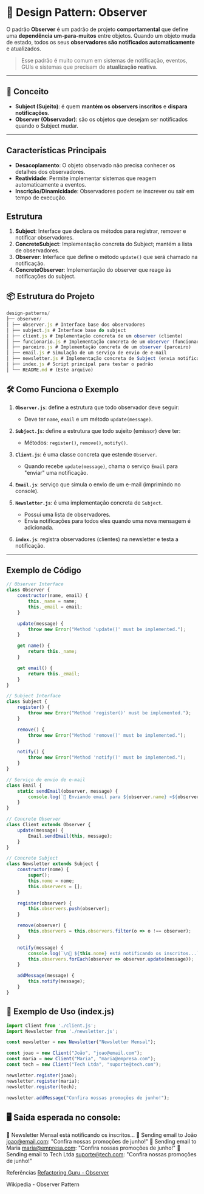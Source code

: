 # 🧭 Design Pattern: Observer

O padrão **Observer** é um padrão de projeto **comportamental** que define uma **dependência um-para-muitos** entre objetos. Quando um objeto muda de estado, todos os seus **observadores são notificados automaticamente** e atualizados.

> Esse padrão é muito comum em sistemas de notificação, eventos, GUIs e sistemas que precisam de **atualização reativa**.

---

## 🧠 Conceito

- **Subject (Sujeito)**: é quem **mantém os observers inscritos** e **dispara notificações**.
- **Observer (Observador)**: são os objetos que desejam ser notificados quando o Subject mudar.

---
## Características Principais

- **Desacoplamento**: O objeto observado não precisa conhecer os detalhes dos observadores.
- **Reatividade**: Permite implementar sistemas que reagem automaticamente a eventos.
- **Inscrição/Dinamicidade**: Observadores podem se inscrever ou sair em tempo de execução.

## Estrutura

1. **Subject**: Interface que declara os métodos para registrar, remover e notificar observadores.
2. **ConcreteSubject**: Implementação concreta do Subject; mantém a lista de observadores.
3. **Observer**: Interface que define o método `update()` que será chamado na notificação.
4. **ConcreteObserver**: Implementação do observer que reage às notificações do subject.


## 📦 Estrutura do Projeto
```javascript
design-patterns/
├── observer/
│ ├── observer.js # Interface base dos observadores
│ ├── subject.js # Interface base do subject
│ ├── client.js # Implementação concreta de um observer (cliente)
│ ├── funcionario.js # Implementação concreta de um observer (funcionario)
│ ├── parceiro.js # Implementação concreta de um observer (parceiro)
│ ├── email.js # Simulação de um serviço de envio de e-mail
│ ├── newsletter.js # Implementação concreta de Subject (envia notificações)
│ ├── index.js # Script principal para testar o padrão
│ └── README.md # (Este arquivo)
```
## 🛠️ Como Funciona o Exemplo

1. **`Observer.js`**: define a estrutura que todo observador deve seguir:
   - Deve ter `name`, `email` e um método `update(message)`.

2. **`Subject.js`**: define a estrutura que todo sujeito (emissor) deve ter:
   - Métodos: `register()`, `remove()`, `notify()`.

3. **`Client.js`**: é uma classe concreta que estende `Observer`.
   - Quando recebe `update(message)`, chama o serviço `Email` para "enviar" uma notificação.

4. **`Email.js`**: serviço que simula o envio de um e-mail (imprimindo no console).

5. **`Newsletter.js`**: é uma implementação concreta de `Subject`.
   - Possui uma lista de observadores.
   - Envia notificações para todos eles quando uma nova mensagem é adicionada.

6. **`index.js`**: registra observadores (clientes) na newsletter e testa a notificação.

---

## Exemplo de Código

```javascript
// Observer Interface
class Observer {
    constructor(name, email) {
        this._name = name;
        this._email = email;
    }

    update(message) {
        throw new Error("Method 'update()' must be implemented.");
    }

    get name() {
        return this._name;
    }

    get email() {
        return this._email;
    }
}

// Subject Interface
class Subject {
    register() {
        throw new Error("Method 'register()' must be implemented.");
    }

    remove() {
        throw new Error("Method 'remove()' must be implemented.");
    }

    notify() {
        throw new Error("Method 'notify()' must be implemented.");
    }
}

// Serviço de envio de e-mail
class Email {
    static sendEmail(observer, message) {
        console.log(`📧 Enviando email para ${observer.name} <${observer.email}>: "${message}"`);
    }
}

// Concrete Observer
class Client extends Observer {
    update(message) {
        Email.sendEmail(this, message);
    }
}

// Concrete Subject
class Newsletter extends Subject {
    constructor(nome) {
        super();
        this.nome = nome;
        this.observers = [];
    }

    register(observer) {
        this.observers.push(observer);
    }

    remove(observer) {
        this.observers = this.observers.filter(o => o !== observer);
    }

    notify(message) {
        console.log(`\n📢 ${this.nome} está notificando os inscritos...`);
        this.observers.forEach(observer => observer.update(message));
    }

    addMessage(message) {
        this.notify(message);
    }
}
```

## 🧪 Exemplo de Uso (index.js)

```javascript
import Client from './client.js';
import Newsletter from './newsletter.js';

const newsletter = new Newsletter("Newsletter Mensal");

const joao = new Client("João", "joao@email.com");
const maria = new Client("Maria", "maria@empresa.com");
const tech = new Client("Tech Ltda", "suporte@tech.com");

newsletter.register(joao);
newsletter.register(maria);
newsletter.register(tech);

newsletter.addMessage("Confira nossas promoções de junho!");
```

## 🖥️ Saída esperada no console:
📢 Newsletter Mensal está notificando os inscritos...
📧 Sending email to João <joao@email.com>: "Confira nossas promoções de junho!"
📧 Sending email to Maria <maria@empresa.com>: "Confira nossas promoções de junho!"
📧 Sending email to Tech Ltda <suporte@tech.com>: "Confira nossas promoções de junho!"


Referências
[Refactoring Guru - Observer](https://refactoring.guru/design-patterns/observer) 

Wikipedia - Observer Pattern